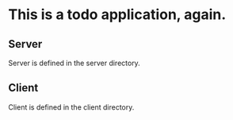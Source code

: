 # This is a todo application, again.

## Server

Server is defined in the server directory.

## Client

Client is defined in the client directory.
